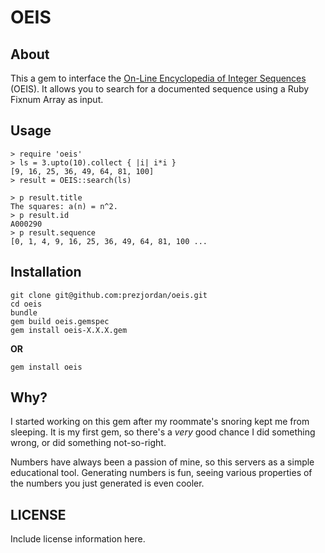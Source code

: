 # OEIS

## About

This a gem to interface the [On-Line Encyclopedia of Integer Sequences](http://oeis.org) 
(OEIS). It allows you to search for a documented sequence using a Ruby Fixnum Array as
input.

## Usage

    > require 'oeis'
    > ls = 3.upto(10).collect { |i| i*i }
    [9, 16, 25, 36, 49, 64, 81, 100] 
    > result = OEIS::search(ls)
    
    > p result.title
    The squares: a(n) = n^2.
    > p result.id
    A000290
    > p result.sequence
    [0, 1, 4, 9, 16, 25, 36, 49, 64, 81, 100 ...
    
## Installation

    git clone git@github.com:prezjordan/oeis.git
    cd oeis
    bundle
    gem build oeis.gemspec
    gem install oeis-X.X.X.gem
    
**OR**

    gem install oeis
    
## Why?

I started working on this gem after my roommate's snoring kept me from sleeping. It is my
first gem, so there's a *very* good chance I did something wrong, or did something 
not-so-right. 

Numbers have always been a passion of mine, so this servers as a simple educational tool.
Generating numbers is fun, seeing various properties of the numbers you just generated is
even cooler.

## LICENSE

Include license information here.
